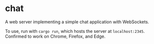 # chat

A web server implementing a simple chat application with WebSockets.

To use, run with `cargo run`, which hosts the server at `localhost:2345`.  Confirmed to work on Chrome, Firefox, and Edge.
